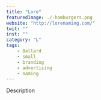 ```yaml
---
title: "Lore"
featuredImage: ./-hamburgers.png
website: "http://lorenaming.com/"
twit: ""
inst: ""
category: "L"
tags:
    - Ballard
    - small
    - branding
    - advertising
    - naming
---
```


Description